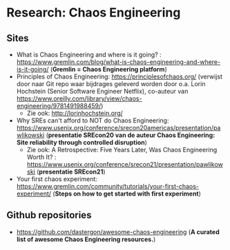 # Research: Chaos Engineering
## Sites
- What is Chaos Engineering and where is it going? : https://www.gremlin.com/blog/what-is-chaos-engineering-and-where-is-it-going/ (**Gremlin = Chaos Engineering platform**)  
- Principles of Chaos Engineering: https://principlesofchaos.org/ (verwijst door naar Git repo waar bijdrages geleverd worden door o.a. Lorin Hochstein (Senior Software Engineer Netflix), co-auteur van https://www.oreilly.com/library/view/chaos-engineering/9781491988459/)  
  - Zie ook: http://lorinhochstein.org/
- Why SREs can't afford to NOT do Chaos Engineering: https://www.usenix.org/conference/srecon20americas/presentation/pawlikowski (**presentatie SREcon20 van de auteur Chaos Engineering: Site reliability through controlled disruption**)
  - Zie ook: A Retrospective: Five Years Later, Was Chaos Engineering Worth It? : https://www.usenix.org/conference/srecon21/presentation/pawlikowski (**presentatie SREcon21**)  
- Your first chaos experiment: https://www.gremlin.com/community/tutorials/your-first-chaos-experiment/ (**Steps on how to get started with first experiment**)  

## Github repositories  
- https://github.com/dastergon/awesome-chaos-engineering (**A curated list of awesome Chaos Engineering resources.**)
